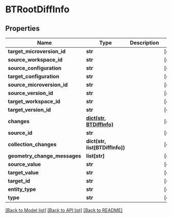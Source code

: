 # BTRootDiffInfo

## Properties
Name | Type | Description | Notes
------------ | ------------- | ------------- | -------------
**target_microversion_id** | **str** |  | [optional] 
**source_workspace_id** | **str** |  | [optional] 
**source_configuration** | **str** |  | [optional] 
**target_configuration** | **str** |  | [optional] 
**source_microversion_id** | **str** |  | [optional] 
**source_version_id** | **str** |  | [optional] 
**target_workspace_id** | **str** |  | [optional] 
**target_version_id** | **str** |  | [optional] 
**changes** | [**dict(str, BTDiffInfo)**](BTDiffInfo.md) |  | [optional] 
**source_id** | **str** |  | [optional] 
**collection_changes** | **dict(str, list[BTDiffInfo])** |  | [optional] 
**geometry_change_messages** | **list[str]** |  | [optional] 
**source_value** | **str** |  | [optional] 
**target_value** | **str** |  | [optional] 
**target_id** | **str** |  | [optional] 
**entity_type** | **str** |  | [optional] 
**type** | **str** |  | [optional] 

[[Back to Model list]](../README.md#documentation-for-models) [[Back to API list]](../README.md#documentation-for-api-endpoints) [[Back to README]](../README.md)


